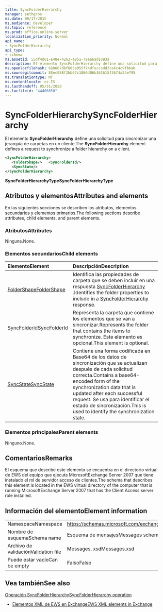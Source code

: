 ```yaml
---
title: SyncFolderHierarchy
manager: sethgros
ms.date: 09/17/2015
ms.audience: Developer
ms.topic: reference
ms.prod: office-online-server
localization_priority: Normal
api_name:
- SyncFolderHierarchy
api_type:
- schema
ms.assetid: 55df4d01-e48e-4263-a851-78a66ad1093a
description: El elemento SyncFolderHierarchy define una solicitud para sincronizar una jerarquía de carpetas en un cliente.
ms.openlocfilehash: 68b607dbf603e955f74dfaccadd3ce6c4c9fb6ab
ms.sourcegitcommit: 88ec988f2bb67c1866d06b361615f3674a24e795
ms.translationtype: MT
ms.contentlocale: es-ES
ms.lasthandoff: 05/31/2020
ms.locfileid: "44466650"
---
```

# <a name="syncfolderhierarchy"></a><span data-ttu-id="478cb-103">SyncFolderHierarchy</span><span class="sxs-lookup"><span data-stu-id="478cb-103">SyncFolderHierarchy</span></span>

<span data-ttu-id="478cb-104">El elemento **SyncFolderHierarchy** define una solicitud para sincronizar una jerarquía de carpetas en un cliente.</span><span class="sxs-lookup"><span data-stu-id="478cb-104">The **SyncFolderHierarchy** element defines a request to synchronize a folder hierarchy on a client.</span></span> 
  
```xml
<SyncFolderHierarchy>
   <FolderShape/>   <SyncFolderId/>
   <SyncState/>
</SyncFolderHierarchy>
```

 <span data-ttu-id="478cb-105">**SyncFolderHierarchyType**</span><span class="sxs-lookup"><span data-stu-id="478cb-105">**SyncFolderHierarchyType**</span></span>
## <a name="attributes-and-elements"></a><span data-ttu-id="478cb-106">Atributos y elementos</span><span class="sxs-lookup"><span data-stu-id="478cb-106">Attributes and elements</span></span>

<span data-ttu-id="478cb-107">En las siguientes secciones se describen los atributos, elementos secundarios y elementos primarios.</span><span class="sxs-lookup"><span data-stu-id="478cb-107">The following sections describe attributes, child elements, and parent elements.</span></span>
  
### <a name="attributes"></a><span data-ttu-id="478cb-108">Atributos</span><span class="sxs-lookup"><span data-stu-id="478cb-108">Attributes</span></span>

<span data-ttu-id="478cb-109">Ninguna.</span><span class="sxs-lookup"><span data-stu-id="478cb-109">None.</span></span>
  
### <a name="child-elements"></a><span data-ttu-id="478cb-110">Elementos secundarios</span><span class="sxs-lookup"><span data-stu-id="478cb-110">Child elements</span></span>

|<span data-ttu-id="478cb-111">**Elemento**</span><span class="sxs-lookup"><span data-stu-id="478cb-111">**Element**</span></span>|<span data-ttu-id="478cb-112">**Descripción**</span><span class="sxs-lookup"><span data-stu-id="478cb-112">**Description**</span></span>|
|:-----|:-----|
|[<span data-ttu-id="478cb-113">FolderShape</span><span class="sxs-lookup"><span data-stu-id="478cb-113">FolderShape</span></span>](foldershape.md) <br/> |<span data-ttu-id="478cb-114">Identifica las propiedades de carpeta que se deben incluir en una respuesta [SyncFolderHierarchy](syncfolderhierarchy.md) .</span><span class="sxs-lookup"><span data-stu-id="478cb-114">Identifies the folder properties to include in a [SyncFolderHierarchy](syncfolderhierarchy.md) response.</span></span>  <br/> |
|[<span data-ttu-id="478cb-115">SyncFolderId</span><span class="sxs-lookup"><span data-stu-id="478cb-115">SyncFolderId</span></span>](syncfolderid.md) <br/> |<span data-ttu-id="478cb-116">Representa la carpeta que contiene los elementos que se van a sincronizar.</span><span class="sxs-lookup"><span data-stu-id="478cb-116">Represents the folder that contains the items to synchronize.</span></span> <span data-ttu-id="478cb-117">Este elemento es opcional.</span><span class="sxs-lookup"><span data-stu-id="478cb-117">This element is optional.</span></span>  <br/> |
|[<span data-ttu-id="478cb-118">SyncState</span><span class="sxs-lookup"><span data-stu-id="478cb-118">SyncState</span></span>](syncstate-ex15websvcsotherref.md) <br/> |<span data-ttu-id="478cb-119">Contiene una forma codificada en Base64 de los datos de sincronización que se actualizan después de cada solicitud correcta.</span><span class="sxs-lookup"><span data-stu-id="478cb-119">Contains a base64-encoded form of the synchronization data that is updated after each successful request.</span></span> <span data-ttu-id="478cb-120">Se usa para identificar el estado de sincronización.</span><span class="sxs-lookup"><span data-stu-id="478cb-120">This is used to identify the synchronization state.</span></span>  <br/> |
   
### <a name="parent-elements"></a><span data-ttu-id="478cb-121">Elementos principales</span><span class="sxs-lookup"><span data-stu-id="478cb-121">Parent elements</span></span>

<span data-ttu-id="478cb-122">Ninguno.</span><span class="sxs-lookup"><span data-stu-id="478cb-122">None.</span></span>
  
## <a name="remarks"></a><span data-ttu-id="478cb-123">Comentarios</span><span class="sxs-lookup"><span data-stu-id="478cb-123">Remarks</span></span>

<span data-ttu-id="478cb-124">El esquema que describe este elemento se encuentra en el directorio virtual de EWS del equipo que ejecuta MicrosoftExchange Server 2007 que tiene instalado el rol de servidor acceso de clientes.</span><span class="sxs-lookup"><span data-stu-id="478cb-124">The schema that describes this element is located in the EWS virtual directory of the computer that is running MicrosoftExchange Server 2007 that has the Client Access server role installed.</span></span>
  
## <a name="element-information"></a><span data-ttu-id="478cb-125">Información del elemento</span><span class="sxs-lookup"><span data-stu-id="478cb-125">Element information</span></span>

|||
|:-----|:-----|
|<span data-ttu-id="478cb-126">Namespace</span><span class="sxs-lookup"><span data-stu-id="478cb-126">Namespace</span></span>  <br/> |https://schemas.microsoft.com/exchange/services/2006/messages  <br/> |
|<span data-ttu-id="478cb-127">Nombre de esquema</span><span class="sxs-lookup"><span data-stu-id="478cb-127">Schema name</span></span>  <br/> |<span data-ttu-id="478cb-128">Esquema de mensajes</span><span class="sxs-lookup"><span data-stu-id="478cb-128">Messages schema</span></span>  <br/> |
|<span data-ttu-id="478cb-129">Archivo de validación</span><span class="sxs-lookup"><span data-stu-id="478cb-129">Validation file</span></span>  <br/> |<span data-ttu-id="478cb-130">Messages. xsd</span><span class="sxs-lookup"><span data-stu-id="478cb-130">Messages.xsd</span></span>  <br/> |
|<span data-ttu-id="478cb-131">Puede estar vacío</span><span class="sxs-lookup"><span data-stu-id="478cb-131">Can be empty</span></span>  <br/> |<span data-ttu-id="478cb-132">Falso</span><span class="sxs-lookup"><span data-stu-id="478cb-132">False</span></span>  <br/> |
   
## <a name="see-also"></a><span data-ttu-id="478cb-133">Vea también</span><span class="sxs-lookup"><span data-stu-id="478cb-133">See also</span></span>



[<span data-ttu-id="478cb-134">Operación SyncFolderHierarchy</span><span class="sxs-lookup"><span data-stu-id="478cb-134">SyncFolderHierarchy operation</span></span>](syncfolderhierarchy-operation.md)


- [<span data-ttu-id="478cb-135">Elementos XML de EWS en Exchange</span><span class="sxs-lookup"><span data-stu-id="478cb-135">EWS XML elements in Exchange</span></span>](ews-xml-elements-in-exchange.md)

